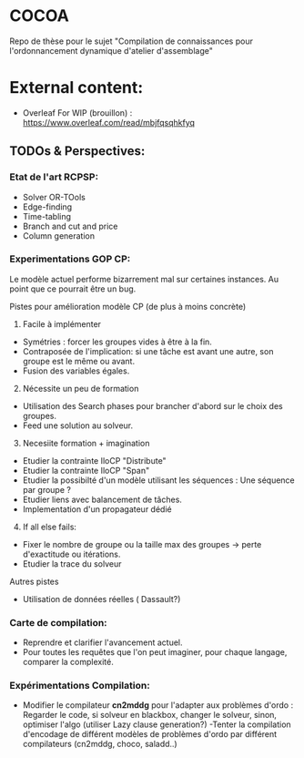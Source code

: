 # COCOA
Repo de thèse pour le sujet "Compilation de connaissances pour l'ordonnancement dynamique d'atelier d'assemblage"

# External content:
- Overleaf For WIP (brouillon) : https://www.overleaf.com/read/mbjfqsqhkfyq

## TODOs & Perspectives:
### Etat de l'art RCPSP: 
- Solver OR-TOols
- Edge-finding
- Time-tabling
- Branch and cut and price
- Column generation

### Experimentations GOP CP:
Le modèle actuel performe bizarrement mal sur certaines instances. Au point que ce pourrait être un bug.

Pistes pour amélioration modèle CP (de plus à moins concrète)
1. Facile à implémenter
- Symétries : forcer les groupes vides à être à la fin.
- Contraposée de l'implication: si une tâche est avant une autre, son groupe est le même ou avant.
- Fusion des variables égales.
2. Nécessite un peu de formation
- Utilisation des Search phases pour brancher d'abord sur le choix des groupes.
- Feed une solution au solveur.
3. Necesiite formation + imagination
- Etudier la contrainte IloCP "Distribute"
- Etudier la contrainte IloCP "Span"
- Etudier la possibilté d'un modèle utilisant les séquences : Une séquence par groupe ?
- Etudier liens avec balancement de tâches.
- Implementation d'un propagateur dédié
4. If all else fails:
- Fixer le nombre de groupe ou la taille max des groupes -> perte d'exactitude ou itérations.
- Etudier la trace du solveur

Autres pistes
- Utilisation de données réelles ( Dassault?)

### Carte de compilation:
- Reprendre et clarifier l'avancement actuel.
- Pour toutes les requêtes que l'on peut imaginer, pour chaque langage, comparer la complexité.

### Expérimentations Compilation:
- Modifier le compilateur **cn2mddg** pour l'adapter aux problèmes d'ordo : Regarder le code, si solveur en blackbox, changer le solveur, sinon, optimiser l'algo (utiliser Lazy clause generation?)
-Tenter la compilation d'encodage de différent modèles de problèmes d'ordo par différent compilateurs (cn2mddg, choco, saladd..)

 
